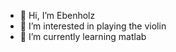 - 👋 Hi, I’m Ebenholz
- 👀 I’m interested in playing the violin
- 🌱 I’m currently learning matlab


<!---
Grey0514/Grey0514 is a ✨ special ✨ repository because its `README.md` (this file) appears on your GitHub profile.
You can click the Preview link to take a look at your changes.
--->
